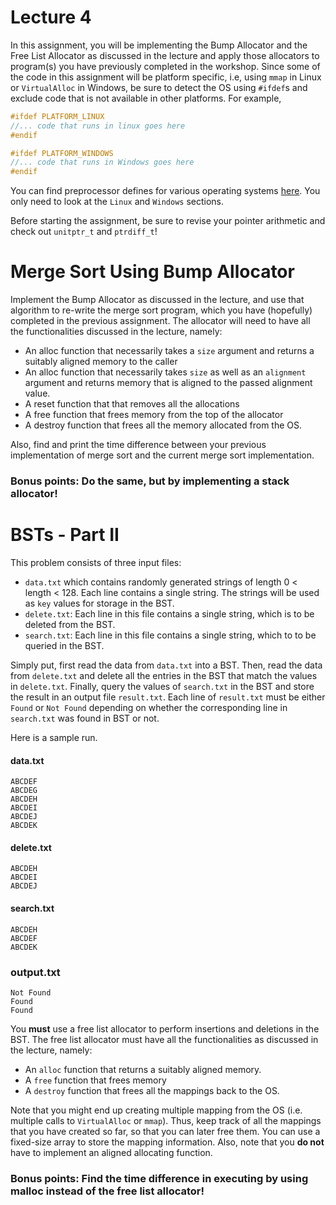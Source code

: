 # Lecture 4

In this assignment, you will be implementing the Bump Allocator and the Free List Allocator as discussed in the 
lecture and apply those allocators to program(s) you have previously completed in the workshop. 
Since some of the code in this assignment will be platform specific, i.e, using `mmap` in Linux or 
`VirtualAlloc` in Windows, be sure to detect the OS using `#ifdef`s and exclude code that is not available in 
other platforms. For example,

```C
#ifdef PLATFORM_LINUX 
//... code that runs in linux goes here
#endif

#ifdef PLATFORM_WINDOWS
//... code that runs in Windows goes here
#endif
``` 
You can find preprocessor defines for various operating systems [here](https://sourceforge.net/p/predef/wiki/OperatingSystems/).
You only need to look at the `Linux` and `Windows` sections.

Before starting the assignment, be sure to revise your pointer arithmetic and check out `unitptr_t` and `ptrdiff_t`!

# Merge Sort Using Bump Allocator
Implement the Bump Allocator as discussed in the lecture, and use that algorithm to re-write the merge sort
program, which you have (hopefully) completed in the previous assignment. The allocator will need to have all 
the functionalities discussed in the lecture, namely:

* An alloc function that necessarily takes a `size` argument and returns a suitably aligned memory to the caller
* An alloc function that necessarily takes `size` as well as an `alignment` argument and returns memory that is aligned to the
  passed alignment value.
* A reset function that that removes all the allocations
* A free function that frees memory from the top of the allocator
* A destroy function that frees all the memory allocated from the OS.

Also, find and print the time difference between your previous implementation of merge sort and the current merge sort implementation.

### Bonus points: Do the same, but by implementing a stack allocator!

# BSTs - Part II
This problem consists of three input files:
* `data.txt` which contains randomly generated strings of length 0 < length < 128. Each line contains a single string. The strings will be used as `key` values for storage in the BST.
* `delete.txt`: Each line in this file contains a single string, which is to be deleted from the BST.
* `search.txt`: Each line in this file contains a single string, which to to be queried in the BST.

Simply put, first read the data from `data.txt` into a BST. Then, read the data from `delete.txt` and delete all the entries in the
BST that match the values in `delete.txt`. Finally, query the values of `search.txt` in the BST and store the result in an 
output file `result.txt`. Each line of `result.txt` must be either `Found` or `Not Found` depending on whether the 
corresponding line in `search.txt` was found in BST or not.

Here is a sample run.

#### data.txt
```
ABCDEF
ABCDEG
ABCDEH
ABCDEI
ABCDEJ
ABCDEK
```

#### delete.txt
```
ABCDEH
ABCDEI
ABCDEJ
```

#### search.txt
```
ABCDEH
ABCDEF
ABCDEK
```

### output.txt
```
Not Found
Found
Found
```

You **must** use a free list allocator to perform insertions and deletions in the BST. The free list allocator must have all
the functionalities as discussed in the lecture, namely:
* An `alloc` function that returns a suitably aligned memory.
* A `free` function that frees memory
* A `destroy` function that frees all the mappings back to the OS.

Note that you might end up creating multiple mapping from the OS (i.e. multiple calls to `VirtualAlloc` or `mmap`). Thus, keep track of 
all the mappings that you have created so far, so that you can later free them. You can use a fixed-size array to store the mapping information. Also, note that you **do not** have to implement an aligned allocating function.

### Bonus points: Find the time difference in executing by using malloc instead of the free list allocator!

